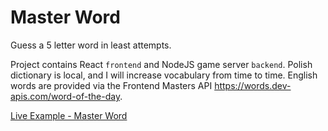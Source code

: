 # Master Word

Guess a 5 letter word in least attempts.

Project contains React `frontend` and NodeJS game server `backend`. Polish dictionary is local, and I will increase vocabulary from time to time. English words are provided via the Frontend Masters API  https://words.dev-apis.com/word-of-the-day.

[Live Example - Master Word](https://master-word.greladesign.co/)
